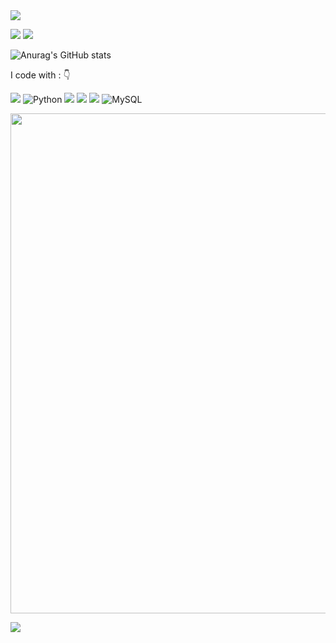 <img src="https://readme-typing-svg.herokuapp.com/?lines=Hi%20My%20Friends%20，Welcome%20To%20My%20Github！;Hope%20You%20Have%20A%20Nice%20Day%20:)&font=Roboto" />
<p>
<img src="https://img.shields.io/static/v1?label=Program&message=Python&color=blue"/>
<a href="https://blog.csdn.net/qq_60923912?spm=1000.2115.3001.5343"><img src="https://img.shields.io/static/v1?label=Blog&message=CSDN&color=red"/></a>
</p>


<!--GitHub Readme Stats-->
![Anurag's GitHub stats](https://github-readme-stats.vercel.app/api?username=goodlunatic&show_icons=true&theme=radical)
<p align="left">
I code with :  👇

<img src="https://img.shields.io/badge/C%2B%2B-00599C?style=for-the-badge&logo=c%2B%2B&logoColor=white"/>  ![Python](https://img.shields.io/badge/python-3670A0?style=for-the-badge&logo=python&logoColor=ffdd54)  <img src="https://img.shields.io/badge/JavaScript-F7DF1E?style=for-the-badge&logo=javascript&logoColor=white"/>  <img src="https://img.shields.io/badge/HTML5-E34F26?style=for-the-badge&logo=html5&logoColor=white"/>  <img src="https://img.shields.io/badge/CSS-239120?&style=for-the-badge&logo=css3&logoColor=white"/> ![MySQL](https://img.shields.io/badge/mysql-%2300f.svg?style=for-the-badge&logo=mysql&logoColor=white) &nbsp;

<a href="https://github.com/goodlunatic">
  <img width=800 src="https://github-profile-trophy.vercel.app/?username=goodlunatic&column=8&theme=gruvbox&no-frame=true"/>
</a>
  
<p>

</p>

<!--Github Readme Activity Graph-->
![](https://activity-graph.herokuapp.com/graph?username=goodlunatic&theme=github)

<!--
**goodlunatic/goodlunatic** is a ✨ _special_ ✨ repository because its `README.md` (this file) appears on your GitHub profile.
Here are some ideas to get you started:

- 🔭 I’m currently working on ...
- 🌱 I’m currently learning ...
- 👯 I’m looking to collaborate on ...
- 🤔 I’m looking for help with ...
- 💬 Ask me about ...
- 📫 How to reach me: ...
- 😄 Pronouns: ...
- ⚡ Fun fact: ...
-->
